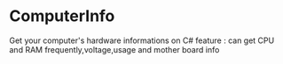 # ComputerInfo
Get your computer's hardware informations on C#
feature : can get CPU and RAM frequently,voltage,usage and mother board info
